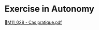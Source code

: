 # Exercise in Autonomy

📁[M11_028 - Cas pratique.pdf](https://github.com/Pooh5159/TP-Dev-Exercises/blob/d0be5e38b9b395159a89b1608d9af46ac6f4f3c6/M11%20-%20Back-end/moyenneEleves/M11_028_-_Cas_pratique.pdf)

